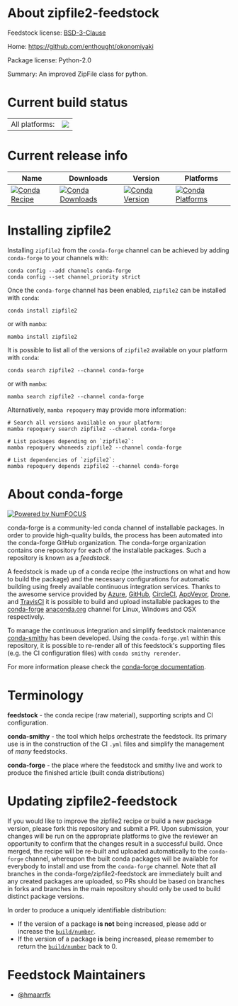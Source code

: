 About zipfile2-feedstock
========================

Feedstock license: [BSD-3-Clause](https://github.com/conda-forge/zipfile2-feedstock/blob/main/LICENSE.txt)

Home: https://github.com/enthought/okonomiyaki

Package license: Python-2.0

Summary: An improved ZipFile class for python.

Current build status
====================


<table><tr><td>All platforms:</td>
    <td>
      <a href="https://dev.azure.com/conda-forge/feedstock-builds/_build/latest?definitionId=6643&branchName=main">
        <img src="https://dev.azure.com/conda-forge/feedstock-builds/_apis/build/status/zipfile2-feedstock?branchName=main">
      </a>
    </td>
  </tr>
</table>

Current release info
====================

| Name | Downloads | Version | Platforms |
| --- | --- | --- | --- |
| [![Conda Recipe](https://img.shields.io/badge/recipe-zipfile2-green.svg)](https://anaconda.org/conda-forge/zipfile2) | [![Conda Downloads](https://img.shields.io/conda/dn/conda-forge/zipfile2.svg)](https://anaconda.org/conda-forge/zipfile2) | [![Conda Version](https://img.shields.io/conda/vn/conda-forge/zipfile2.svg)](https://anaconda.org/conda-forge/zipfile2) | [![Conda Platforms](https://img.shields.io/conda/pn/conda-forge/zipfile2.svg)](https://anaconda.org/conda-forge/zipfile2) |

Installing zipfile2
===================

Installing `zipfile2` from the `conda-forge` channel can be achieved by adding `conda-forge` to your channels with:

```
conda config --add channels conda-forge
conda config --set channel_priority strict
```

Once the `conda-forge` channel has been enabled, `zipfile2` can be installed with `conda`:

```
conda install zipfile2
```

or with `mamba`:

```
mamba install zipfile2
```

It is possible to list all of the versions of `zipfile2` available on your platform with `conda`:

```
conda search zipfile2 --channel conda-forge
```

or with `mamba`:

```
mamba search zipfile2 --channel conda-forge
```

Alternatively, `mamba repoquery` may provide more information:

```
# Search all versions available on your platform:
mamba repoquery search zipfile2 --channel conda-forge

# List packages depending on `zipfile2`:
mamba repoquery whoneeds zipfile2 --channel conda-forge

# List dependencies of `zipfile2`:
mamba repoquery depends zipfile2 --channel conda-forge
```


About conda-forge
=================

[![Powered by
NumFOCUS](https://img.shields.io/badge/powered%20by-NumFOCUS-orange.svg?style=flat&colorA=E1523D&colorB=007D8A)](https://numfocus.org)

conda-forge is a community-led conda channel of installable packages.
In order to provide high-quality builds, the process has been automated into the
conda-forge GitHub organization. The conda-forge organization contains one repository
for each of the installable packages. Such a repository is known as a *feedstock*.

A feedstock is made up of a conda recipe (the instructions on what and how to build
the package) and the necessary configurations for automatic building using freely
available continuous integration services. Thanks to the awesome service provided by
[Azure](https://azure.microsoft.com/en-us/services/devops/), [GitHub](https://github.com/),
[CircleCI](https://circleci.com/), [AppVeyor](https://www.appveyor.com/),
[Drone](https://cloud.drone.io/welcome), and [TravisCI](https://travis-ci.com/)
it is possible to build and upload installable packages to the
[conda-forge](https://anaconda.org/conda-forge) [anaconda.org](https://anaconda.org/)
channel for Linux, Windows and OSX respectively.

To manage the continuous integration and simplify feedstock maintenance
[conda-smithy](https://github.com/conda-forge/conda-smithy) has been developed.
Using the ``conda-forge.yml`` within this repository, it is possible to re-render all of
this feedstock's supporting files (e.g. the CI configuration files) with ``conda smithy rerender``.

For more information please check the [conda-forge documentation](https://conda-forge.org/docs/).

Terminology
===========

**feedstock** - the conda recipe (raw material), supporting scripts and CI configuration.

**conda-smithy** - the tool which helps orchestrate the feedstock.
                   Its primary use is in the construction of the CI ``.yml`` files
                   and simplify the management of *many* feedstocks.

**conda-forge** - the place where the feedstock and smithy live and work to
                  produce the finished article (built conda distributions)


Updating zipfile2-feedstock
===========================

If you would like to improve the zipfile2 recipe or build a new
package version, please fork this repository and submit a PR. Upon submission,
your changes will be run on the appropriate platforms to give the reviewer an
opportunity to confirm that the changes result in a successful build. Once
merged, the recipe will be re-built and uploaded automatically to the
`conda-forge` channel, whereupon the built conda packages will be available for
everybody to install and use from the `conda-forge` channel.
Note that all branches in the conda-forge/zipfile2-feedstock are
immediately built and any created packages are uploaded, so PRs should be based
on branches in forks and branches in the main repository should only be used to
build distinct package versions.

In order to produce a uniquely identifiable distribution:
 * If the version of a package **is not** being increased, please add or increase
   the [``build/number``](https://docs.conda.io/projects/conda-build/en/latest/resources/define-metadata.html#build-number-and-string).
 * If the version of a package **is** being increased, please remember to return
   the [``build/number``](https://docs.conda.io/projects/conda-build/en/latest/resources/define-metadata.html#build-number-and-string)
   back to 0.

Feedstock Maintainers
=====================

* [@hmaarrfk](https://github.com/hmaarrfk/)

